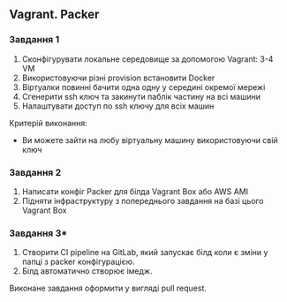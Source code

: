 ## Vagrant. Packer

### Завдання 1

1. Сконфігурувати локальне середовище за допомогою Vagrant: 3-4 VM
2. Використовуючи різні provision встановити Docker
3. Віртуалки повинні бачити одна одну у середині окремої мережі
4. Сгенерити ssh ключ та закинути паблік частину на всі машини
5. Налаштувати доступ по ssh ключу для всіх машин

Критерій виконання:
- Ви можете зайти на любу віртуальну машину використовуючи свій ключ

### Завдання 2

1. Написати конфіг Packer для білда Vagrant Box або AWS AMI
2. Підняти інфраструктуру з попереднього завдання на базі цього Vagrant Box 

### Завдання 3*
1. Створити CI pipeline на GitLab, який запускає білд коли є зміни у папці з packer конфігурацією. 
2. Білд автоматично створює імедж.

Виконане завдання оформити у вигляді pull request.
